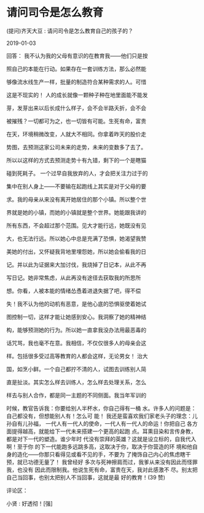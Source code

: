 # 请问司令是怎么教育

(提问)齐天大豆 : 请问司令是怎么教育自己的孩子的？

2019-01-03

回答： 我不认为我的父母有意识的在教育我——他们只是按

照自己的本能在行动。如果存在一套训练方法，那么必然能

够像流水线生产一样，批量的制造符合某种需求的人。可惜

这是不现实的！ 人的成长就像一颗种子种在地里面能不能发

芽，发芽出来以后长成什么样子，会不会半路夭折，会不会

被摧残？一切都可为之，也一切皆有可能。生死有命，富贵

在天，环境稍微改变，人就大不相同。你拿着昨天的股价走

势图，去预测这家公司未来的走势，未来的变数多了去了。

所以以这样的方式去预测走势十有九错，剩下的一个是瞎猫

碰到死耗子。 一个过早自我放弃的人，才会把关注力过于的

集中在别人身上——不要输在起跑线上其实是对于父母的要

求。我的母亲从来没有离开她居住的那个小镇。所以整个世

界就是她的小镇，而她的小镇就是整个世界。她能跟我讲的

所有东西，不会超过那个范围。见大才能行远，她既没有见

大，也无法行远。所以她心中总是充满了恐惧，她渴望我赞

美她的付出，又怀疑我背地里埋怨她，所以她会偷看我的日

记。并以此为证据来大加讨伐，我烧掉了日记本，从此不再

写日记。她非常焦虑，从此再没有途径去获取我的所思所

想。你看，人被本能的情绪怂恿着进退失据了吧，得不偿

失！我不认为他的动机有恶意，是他心底的恐惧驱使着她试

图控制一切，这样才能让她感到安心。我洞察了她的精神结

构，能够预测她的行为。所以她一直拿我没办法用最恶毒的

话咒骂，我也毫不在意。我相信，不仅仅很多人的母亲会这

样。包括很多受过高等教育的人都会这样，无论男女！ 治大

国，如烹小鲜。一个自己都拧不清的人，试图去训练别人简

直是扯淡。其实怎么样去训练人，怎么样去处理关系，怎么

样去与别人合作，都是同一主题的不同侧面。我当年军训的

时候，教官告诉我：你要给别人半杯水，你自己得有一桶 水。许多人的问题是：自己都没有，但想能别人有！怎么可 能！ 我还是蛮喜欢我们家老头子的理念：儿孙自有儿孙福， 一代人有一代人的使命，一代人有一代人的命运！你把自己 各方面提得越高，就能给下一代未来搭建一个更高的起跑 点。耳熏目染和言传身教，都是对下一代的塑造。谁少年时 代没有崇拜的英雄？这就是设立标的，自我代入啊！至于你 的下一代能跑多远跳多高，这取决于你，取决于你营造的环 境和他自身的造化——你那只看得见或看不见的手，不要为 了掩饰自己内心的焦虑瞎干预，就已功德无量了！ 我曾经好 多次与死神擦肩而过，我爹从来没有因此而怪罪我，也没有 因此而限制我。他说生死有命，富贵在天，我对此感激不 尽。别太把自己当回事，也别太把别人不当回事，这就是最 好的教育！(39 赞)

评论区：

小贤 : 好透彻！[强]